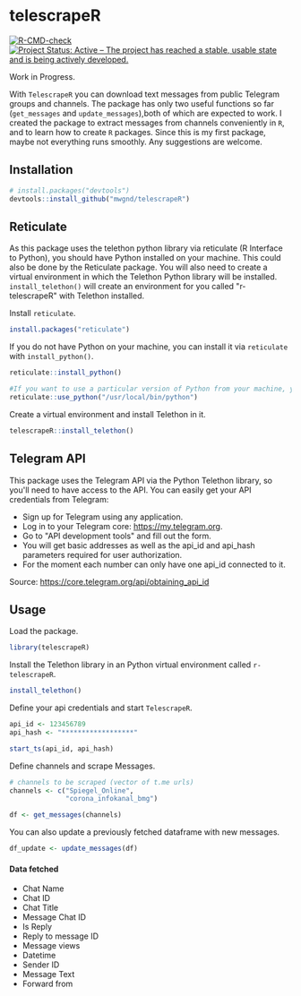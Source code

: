 # telescrapeR
<!-- badges: start -->
[![R-CMD-check](https://github.com/mwgnd/telescrapeR/actions/workflows/R-CMD-check.yaml/badge.svg)](https://github.com/mwgnd/telescrapeR/actions/workflows/R-CMD-check.yaml)
[![Project Status: Active – The project has reached a stable, usable state and is being actively developed.](https://www.repostatus.org/badges/latest/active.svg)](https://www.repostatus.org/#active)
<!-- badges: end -->
Work in Progress.

With `TelescrapeR` you can download text messages from public Telegram groups and channels. The package has only two useful functions so far (`get_messages` and `update_messages`),both of which are expected to work. I created the package to extract messages from channels conveniently in `R`, and to learn how to create `R` packages. Since this is my first package, maybe not everything runs smoothly. Any suggestions are welcome.


## Installation

``` r
# install.packages("devtools")
devtools::install_github("mwgnd/telescrapeR")
```
## Reticulate
As this package uses the telethon python library via reticulate (R Interface to Python), you should have Python installed on your machine. This could also be done by the Reticulate package. You will also need to create a virtual environment in which the Telethon Python library will be installed. `install_telethon()` will create an environment for you called "r-telescrapeR" with Telethon installed.

Install `reticulate`.
```r
install.packages("reticulate")
```
If you do not have Python on your machine, you can install it via `reticulate` with `install_python()`.

```r
reticulate::install_python()

#If you want to use a particular version of Python from your machine, you can specify this with `use_python()`.
reticulate::use_python("/usr/local/bin/python")
```
Create a virtual environment and install Telethon in it.
```r
telescrapeR::install_telethon()

```


## Telegram API
This package uses the Telegram API via the Python Telethon library, so you'll need to have access to the API. You can easily get your API credentials from Telegram: 
* Sign up for Telegram using any application.
* Log in to your Telegram core: https://my.telegram.org.
* Go to "API development tools" and fill out the form.
* You will get basic addresses as well as the api_id and api_hash parameters required for user authorization.
* For the moment each number can only have one api_id connected to it.

Source: https://core.telegram.org/api/obtaining_api_id

## Usage
Load the package.
``` r
library(telescrapeR)
```
Install the Telethon library in an Python virtual environment called `r-telescrapeR`.
``` r
install_telethon()
```
Define your api credentials and start `TelescrapeR`.
``` r
api_id <- 123456789
api_hash <- "******************"

start_ts(api_id, api_hash)
```
Define channels and scrape Messages.
``` r
# channels to be scraped (vector of t.me urls)
channels <- c("Spiegel_Online",
              "corona_infokanal_bmg")

df <- get_messages(channels)
```
You can also update a previously fetched dataframe with new messages.
``` r
df_update <- update_messages(df)

```

#### Data fetched
 * Chat Name
 * Chat ID
 * Chat Title
 * Message Chat ID
 * Is Reply
 * Reply to message ID
 * Message views
 * Datetime
 * Sender ID
 * Message Text
 * Forward from
